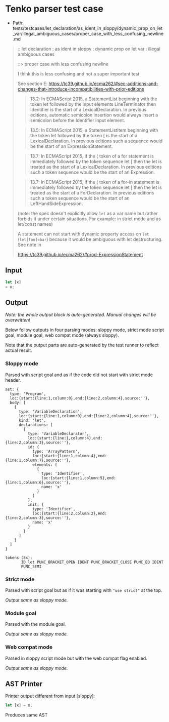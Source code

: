 # Tenko parser test case

- Path: tests/testcases/let_declaration/as_ident_in_sloppy/dynamic_prop_on_let_var/illegal_ambiguous_cases/proper_case_with_less_confusing_newline.md

> :: let declaration : as ident in sloppy : dynamic prop on let var : illegal ambiguous cases
>
> ::> proper case with less confusing newline
>
> I think this is less confusing and not a super important test
>
> See section E: https://tc39.github.io/ecma262/#sec-additions-and-changes-that-introduce-incompatibilities-with-prior-editions
>
> > 13.2: In ECMAScript 2015, a StatementList beginning with the token let followed by the input elements LineTerminator then Identifier is the start of a LexicalDeclaration. In previous editions, automatic semicolon insertion would always insert a semicolon before the Identifier input element.
>
> > 13.5: In ECMAScript 2015, a StatementListItem beginning with the token let followed by the token [ is the start of a LexicalDeclaration. In previous editions such a sequence would be the start of an ExpressionStatement.
>
> > 13.7: In ECMAScript 2015, if the ( token of a for statement is immediately followed by the token sequence let [ then the let is treated as the start of a LexicalDeclaration. In previous editions such a token sequence would be the start of an Expression.
>
> > 13.7: In ECMAScript 2015, if the ( token of a for-in statement is immediately followed by the token sequence let [ then the let is treated as the start of a ForDeclaration. In previous editions such a token sequence would be the start of an LeftHandSideExpression.
>
> (note: the spec doesn't explicitly allow `let` as a var name but rather forbids it under certain situations. For example: in strict mode and as let/const names)
>
> A statement can not start with dynamic property access on `let` (`let[foo]=bar`) because it would be ambiguous with let destructuring. See note in
>
> https://tc39.github.io/ecma262/#prod-ExpressionStatement

## Input

`````js
let [x]
= x;
`````

## Output

_Note: the whole output block is auto-generated. Manual changes will be overwritten!_

Below follow outputs in four parsing modes: sloppy mode, strict mode script goal, module goal, web compat mode (always sloppy).

Note that the output parts are auto-generated by the test runner to reflect actual result.

### Sloppy mode

Parsed with script goal and as if the code did not start with strict mode header.

`````
ast: {
  type: 'Program',
  loc:{start:{line:1,column:0},end:{line:2,column:4},source:''},
  body: [
    {
      type: 'VariableDeclaration',
      loc:{start:{line:1,column:0},end:{line:2,column:4},source:''},
      kind: 'let',
      declarations: [
        {
          type: 'VariableDeclarator',
          loc:{start:{line:1,column:4},end:{line:2,column:3},source:''},
          id: {
            type: 'ArrayPattern',
            loc:{start:{line:1,column:4},end:{line:1,column:7},source:''},
            elements: [
              {
                type: 'Identifier',
                loc:{start:{line:1,column:5},end:{line:1,column:6},source:''},
                name: 'x'
              }
            ]
          },
          init: {
            type: 'Identifier',
            loc:{start:{line:2,column:2},end:{line:2,column:3},source:''},
            name: 'x'
          }
        }
      ]
    }
  ]
}

tokens (8x):
       ID_let PUNC_BRACKET_OPEN IDENT PUNC_BRACKET_CLOSE PUNC_EQ IDENT
       PUNC_SEMI
`````

### Strict mode

Parsed with script goal but as if it was starting with `"use strict"` at the top.

_Output same as sloppy mode._

### Module goal

Parsed with the module goal.

_Output same as sloppy mode._

### Web compat mode

Parsed in sloppy script mode but with the web compat flag enabled.

_Output same as sloppy mode._

## AST Printer

Printer output different from input [sloppy]:

````js
let [x] = x;
````

Produces same AST
